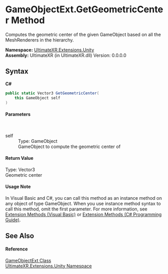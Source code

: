 # GameObjectExt.GetGeometricCenter Method 
 

Computes the geometric center of the given GameObject based on all the MeshRenderers in the hierarchy.

**Namespace:**&nbsp;<a href="N_UltimateXR_Extensions_Unity">UltimateXR.Extensions.Unity</a><br />**Assembly:**&nbsp;UltimateXR (in UltimateXR.dll) Version: 0.0.0.0

## Syntax

**C#**<br />
``` C#
public static Vector3 GetGeometricCenter(
	this GameObject self
)
```


#### Parameters
&nbsp;<dl><dt>self</dt><dd>Type: GameObject<br />GameObject to compute the geometric center of</dd></dl>

#### Return Value
Type: Vector3<br />Geometric center

#### Usage Note
In Visual Basic and C#, you can call this method as an instance method on any object of type GameObject. When you use instance method syntax to call this method, omit the first parameter. For more information, see <a href="https://docs.microsoft.com/dotnet/visual-basic/programming-guide/language-features/procedures/extension-methods" target="_blank" rel="noopener noreferrer">Extension Methods (Visual Basic)</a> or <a href="https://docs.microsoft.com/dotnet/csharp/programming-guide/classes-and-structs/extension-methods" target="_blank" rel="noopener noreferrer">Extension Methods (C# Programming Guide)</a>.

## See Also


#### Reference
<a href="T_UltimateXR_Extensions_Unity_GameObjectExt">GameObjectExt Class</a><br /><a href="N_UltimateXR_Extensions_Unity">UltimateXR.Extensions.Unity Namespace</a><br />